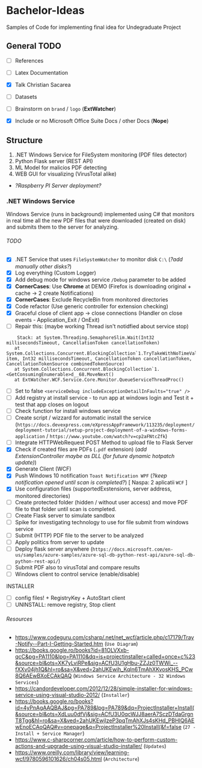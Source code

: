 # Bachelor-Ideas
Samples of Code for implementing final idea for Undegraduate Project

## General TODO
- [ ] References
- [ ] Latex Documentation
- [x] Talk Christian Sacarea 
- [ ] Datasets
- [ ] Brainstorm on `brand` / `logo` (**ExtWatcher**)
- [x] Include or no Microsoft Office Suite Docs / other Docs (**Nope**)


## Structure
1. .NET Windows Service for FileSystem monitoring (PDF files detector)
2. Python Flask server (REST API)
3. ML Model for malicios PDF detecting
4. WEB GUI for visualizing (VirusTotal alike)
* *?Raspberry PI Server deployment?*


### .NET Windows Service
Windows Service (runs in background) implemented using C# that monitors in real time all the new PDF files that were downloaded (created on disk) and submits them to the server for analyzing.

###### TODO
- [x] .NET Service that uses `FileSystemWatcher` to monitor disk `C:\` (*?add manually other disks?*)
- [x] Log everything (Custom Logger)
- [x] Add debug mode for windows service `/Debug` parameter to be added
- [x] **CornerCases**: Use **Chrome** at DEMO (Firefox is downloading original + cache -> 2 create Notifications)
- [x] **CornerCases**: Exclude RecycleBin from monitored directories
- [x] Code refactor (Use generic controller for extension checking)
- [x] Graceful close of client app -> close connections (Handler on close events - Application_Exit / OnExit)
- [ ] Repair this: (maybe working Thread isn't notidfied about service stop)
```
    Stack: at System.Threading.SemaphoreSlim.Wait(Int32 millisecondsTimeout, CancellationToken cancellationToken)
   at System.Collections.Concurrent.BlockingCollection`1.TryTakeWithNoTimeValidation(T& item, Int32 millisecondsTimeout, CancellationToken cancellationToken, CancellationTokenSource combinedTokenSource)
   at System.Collections.Concurrent.BlockingCollection`1.<GetConsumingEnumerable>d__68.MoveNext()
   at ExtWatcher.WCF.Service.Core.Monitor.QueueServiceThreadProc()
```
- [ ] Set to false `<serviceDebug includeExceptionDetailInFaults="true" />`
- [ ] Add registry at install service - to run app at windows login and Test it + test that app closes on logout
- [ ] Check function for install windows service
- [ ] Create script / wizzard for automatic install the service (`https://docs.devexpress.com/eXpressAppFramework/113235/deployment/deployment-tutorial/setup-project-deployment-of-a-windows-forms-application` / `https://www.youtube.com/watch?v=cp2aFNtcZfk`)
- [ ] Integrate HTTPWebRequest POST Method to upload file to Flask Server
- [x] Check if created files are PDFs (`.pdf` extension) (*add ExtensionController maybe as DLL (for future dynamic hotpatch update)*)
- [x] Generate Client (WCF)
- [x] Push Windows 10 notification `Toast Notification WPF` (*?keep notification opened until scan is completed?*) [ Naspa: 2 aplicatii `WCF` ]
- [x] Use configuration files (supportedExstensions, server address, monitored directories)
- [ ] Create protected folder (hidden / without user access) and move PDF file to that folder until scan is completed.
- [ ] Create Flask server to simulate sandbox 
- [ ] Spike for investigating technology to use for file submit from windows service
- [ ] Submit (HTTP) PDF file to the server to be analyzed 
- [ ] Apply politics from server to update 
- [ ] Deploy flask server anywhere (`https://docs.microsoft.com/en-us/samples/azure-samples/azure-sql-db-python-rest-api/azure-sql-db-python-rest-api/`)
- [ ] Submit PDF also to virusTotal and compare results
- [ ] Windows client to control service (enable/disable)

INSTALLER
- [ ] config files! + RegistryKey + AutoStart client
- [ ] UNINSTALL: remove registry, Stop client

###### Resources
- https://www.codeguru.com/csharp/.net/net_wcf/article.php/c17179/Tray-Notify--Part-I-Getting-Started.htm (`Use Diagram`)
- https://books.google.ro/books?id=81OLVXxb-qcC&pg=PA1110&lpg=PA1110&dq=is+projectinstaller+called+once+c%23&source=bl&ots=XK7yLviRPe&sig=ACfU3U1gHbu-ZZJz0TWWi_--fXXv04jh1Q&hl=ro&sa=X&ved=2ahUKEwih_Kqln6TmAhXKvosKHS_PCw8Q6AEwBXoECAkQAQ  (`Windows Service Architecture - 32 Windows Services`)
- https://candordeveloper.com/2012/12/28/simple-installer-for-windows-service-using-visual-studio-2012/ (`Installer`)
- https://books.google.ro/books?id=4yPnAgAAQBAJ&pg=PA789&lpg=PA789&dq=ProjectInstaller+Install(&source=bl&ots=XdLuu0dfVj&sig=ACfU3U0qcWJJ8aerA7SczDTdaGrgnT8Tgg&hl=ro&sa=X&ved=2ahUKEwjIzeP3pqTmAhXJs4sKHd_PBHIQ6AEwEnoECAoQAQ#v=onepage&q=ProjectInstaller%20Install(&f=false (`27 - Install + Service Manager`)
- https://www.c-sharpcorner.com/article/how-to-perform-custom-actions-and-upgrade-using-visual-studio-installer/ (`Updates`)
- https://www.oreilly.com/library/view/learning-wcf/9780596101626/ch04s05.html (`Architecture`)